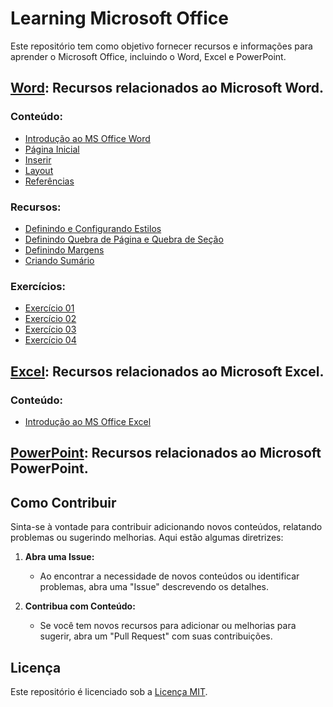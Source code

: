 # Learning Microsoft Office

Este repositório tem como objetivo fornecer recursos e informações para aprender o Microsoft Office, incluindo o Word, Excel e PowerPoint.

## [Word](./Word): Recursos relacionados ao Microsoft Word.

### Conteúdo:
- [Introdução ao MS Office Word](./Word/introducao-msoffice-word.md)
- [Página Inicial](./Word/pagina-inicial.md)
- [Inserir](./Word/inserir.md)
- [Layout](./Word/layout.md)
- [Referências](./Word/referencias.md)

### Recursos:
- [Definindo e Configurando Estilos](./Word/Recursos/estilos.md)
- [Definindo Quebra de Página e Quebra de Seção](./Word/Recursos/quebras.md)
- [Definindo Margens](./Word/Recursos/margens.md)
- [Criando Sumário](./Word/Recursos/sumario.md)

### Exercícios:
- [Exercício 01](./Word/Exercícios%20Word/exercicio-word-01.md)
- [Exercício 02](./Word/Exercícios%20Word/exercicio-word-02.md)
- [Exercício 03](./Word/Exercícios%20Word/exercicio-word-03.md)
- [Exercício 04](./Word/Exercícios%20Word/exercicio-word-04.md)


## [Excel](./Excel): Recursos relacionados ao Microsoft Excel.

### Conteúdo:
- [Introdução ao MS Office Excel](./Excel/introducao-msoffice-excel.md)

 

## [PowerPoint](./PowerPoint): Recursos relacionados ao Microsoft PowerPoint.
  

## Como Contribuir

Sinta-se à vontade para contribuir adicionando novos conteúdos, relatando problemas ou sugerindo melhorias. Aqui estão algumas diretrizes:

1. **Abra uma Issue:**
   - Ao encontrar a necessidade de novos conteúdos ou identificar problemas, abra uma "Issue" descrevendo os detalhes.

2. **Contribua com Conteúdo:**
   - Se você tem novos recursos para adicionar ou melhorias para sugerir, abra um "Pull Request" com suas contribuições.

## Licença

Este repositório é licenciado sob a [Licença MIT](./LICENSE).
